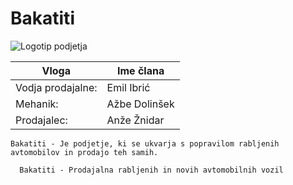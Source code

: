 # Bakatiti

![Logotip podjetja](https://github.com/user-attachments/assets/c6c71bf6-5157-456c-b980-a3884c5593a5)


| Vloga  | Ime člana |
| ------------- | ------------- |
| Vodja prodajalne: | Emil Ibrić  |
| Mehanik:  | Ažbe Dolinšek  |
| Prodajalec:  | Anže Žnidar  |
  
<code>Bakatiti - Je podjetje, ki se ukvarja s popravilom rabljenih avtomobilov in prodajo teh samih.</code>

```
  Bakatiti - Prodajalna rabljenih in novih avtomobilnih vozil
```

